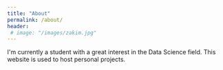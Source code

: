 ```yaml
---
title: "About"
permalink: /about/
header:
 # image: "/images/zakim.jpg"
---
```


I'm currently a student with a great interest in the Data Science field. This website is used to host personal projects. 
